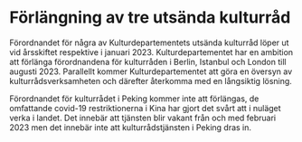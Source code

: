 # Förlängning av tre utsända kulturråd

Förordnandet för några av Kulturdepartementets utsända kulturråd löper ut vid årsskiftet respektive i januari 2023\. Kulturdepartementet har en ambition att förlänga förordnandena för kulturråden i Berlin, Istanbul och London till augusti 2023\. Parallellt kommer Kulturdepartementet att göra en översyn av kulturrådsverksamheten och därefter återkomma med en långsiktig lösning.

Förordnandet för kulturrådet i Peking kommer inte att förlängas, de omfattande covid\-19 restriktionerna i Kina har gjort det svårt att i nuläget verka i landet. Det innebär att tjänsten blir vakant från och med februari 2023 men det innebär inte att kulturrådstjänsten i Peking dras in.
